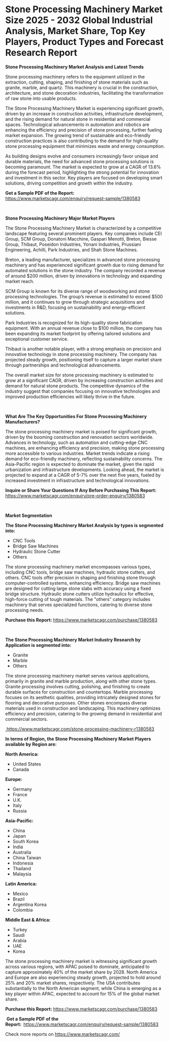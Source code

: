 <p><h1>Stone Processing Machinery Market Size 2025 - 2032 Global Industrial Analysis, Market Share, Top Key Players, Product Types and Forecast Research Report</h1></p><p><strong>Stone Processing Machinery Market Analysis and Latest Trends</strong></p>
<p><p>Stone processing machinery refers to the equipment utilized in the extraction, cutting, shaping, and finishing of stone materials such as granite, marble, and quartz. This machinery is crucial in the construction, architecture, and stone decoration industries, facilitating the transformation of raw stone into usable products.</p><p>The Stone Processing Machinery Market is experiencing significant growth, driven by an increase in construction activities, infrastructure development, and the rising demand for natural stone in residential and commercial spaces. Technological advancements in automation and robotics are enhancing the efficiency and precision of stone processing, further fueling market expansion. The growing trend of sustainable and eco-friendly construction practices is also contributing to the demand for high-quality stone processing equipment that minimizes waste and energy consumption.</p><p>As building designs evolve and consumers increasingly favor unique and durable materials, the need for advanced stone processing solutions is becoming paramount. The market is expected to grow at a CAGR of 13.6% during the forecast period, highlighting the strong potential for innovation and investment in this sector. Key players are focused on developing smart solutions, driving competition and growth within the industry.</p></p>
<p><strong>Get a Sample PDF of the Report:&nbsp;</strong> <a href="https://www.marketscagr.com/enquiry/request-sample/1380583?utm_campaign=3018&utm_medium=2&utm_source=Github&utm_content=ia&utm_term=08042025&utm_id=stone-processing-machinery">https://www.marketscagr.com/enquiry/request-sample/1380583</a></p>
<p>&nbsp;</p>
<p><strong>Stone Processing Machinery Major Market Players</strong></p>
<p><p>The Stone Processing Machinery Market is characterized by a competitive landscape featuring several prominent players. Key companies include CEI Group, SCM Group, Donatoni Macchine, Gaspari Menotti, Breton, Biesse Group, Thibaut, Poseidon Industries, Yonani Industries, Prussiani Engineering, Achilli, Park Industries, and Shah Stone Machines.</p><p>Breton, a leading manufacturer, specializes in advanced stone processing machinery and has experienced significant growth due to rising demand for automated solutions in the stone industry. The company recorded a revenue of around $200 million, driven by innovations in technology and expanding market reach.</p><p>SCM Group is known for its diverse range of woodworking and stone processing technologies. The group’s revenue is estimated to exceed $500 million, and it continues to grow through strategic acquisitions and investments in R&D, focusing on sustainability and energy-efficient solutions.</p><p>Park Industries is recognized for its high-quality stone fabrication equipment. With an annual revenue close to $100 million, the company has been expanding its market footprint by offering tailored solutions and exceptional customer service. </p><p>Thibaut is another notable player, with a strong emphasis on precision and innovative technology in stone processing machinery. The company has projected steady growth, positioning itself to capture a larger market share through partnerships and technological advancements.</p><p>The overall market size for stone processing machinery is estimated to grow at a significant CAGR, driven by increasing construction activities and demand for natural stone products. The competitive dynamics of the industry suggest that companies focusing on innovative technologies and improved production efficiencies will likely thrive in the future.</p></p>
<p>&nbsp;</p>
<p><strong>What Are The Key Opportunities For Stone Processing Machinery Manufacturers?</strong></p>
<p><p>The stone processing machinery market is poised for significant growth, driven by the booming construction and renovation sectors worldwide. Advances in technology, such as automation and cutting-edge CNC machines, are enhancing efficiency and precision, making stone processing more accessible to various industries. Market trends indicate a rising demand for eco-friendly machinery, reflecting sustainability concerns. The Asia-Pacific region is expected to dominate the market, given the rapid urbanization and infrastructure developments. Looking ahead, the market is projected to expand at a CAGR of 5-7% over the next five years, fueled by increased investment in infrastructure and technological innovations.</p></p>
<p><strong>Inquire or Share Your Questions If Any Before Purchasing This Report:</strong> <a href="https://www.marketscagr.com/enquiry/pre-order-enquiry/1380583?utm_campaign=3018&utm_medium=2&utm_source=Github&utm_content=ia&utm_term=08042025&utm_id=stone-processing-machinery">https://www.marketscagr.com/enquiry/pre-order-enquiry/1380583</a></p>
<p>&nbsp;</p>
<p><strong>Market Segmentation</strong></p>
<p><strong>The Stone Processing Machinery Market Analysis by types is segmented into:</strong></p>
<p><ul><li>CNC Tools</li><li>Bridge Saw Machines</li><li>Hydraulic Stone Cutter</li><li>Others</li></ul></p>
<p><p>The stone processing machinery market encompasses various types, including CNC tools, bridge saw machines, hydraulic stone cutters, and others. CNC tools offer precision in shaping and finishing stone through computer-controlled systems, enhancing efficiency. Bridge saw machines are designed for cutting large stone slabs with accuracy using a fixed bridge structure. Hydraulic stone cutters utilize hydraulics for effective, high-force cutting of tough materials. The "others" category includes machinery that serves specialized functions, catering to diverse stone processing needs.</p></p>
<p><strong>Purchase this Report:&nbsp;</strong><a href="https://www.marketscagr.com/purchase/1380583?utm_campaign=3018&utm_medium=2&utm_source=Github&utm_content=ia&utm_term=08042025&utm_id=stone-processing-machinery">https://www.marketscagr.com/purchase/1380583</a></p>
<p>&nbsp;</p>
<p><strong>The Stone Processing Machinery Market Industry Research by Application is segmented into:</strong></p>
<p><ul><li>Granite</li><li>Marble</li><li>Others</li></ul></p>
<p><p>The stone processing machinery market serves various applications, primarily in granite and marble production, along with other stone types. Granite processing involves cutting, polishing, and finishing to create durable surfaces for construction and countertops. Marble processing focuses on its aesthetic qualities, providing intricately designed stones for flooring and decorative purposes. Other stones encompass diverse materials used in construction and landscaping. This machinery optimizes efficiency and precision, catering to the growing demand in residential and commercial sectors.</p></p>
<p><a href="https://www.marketscagr.com/stone-processing-machinery-r1380583?utm_campaign=3018&utm_medium=2&utm_source=Github&utm_content=ia&utm_term=08042025&utm_id=stone-processing-machinery">&nbsp;https://www.marketscagr.com/stone-processing-machinery-r1380583</a></p>
<p><strong>In terms of Region, the Stone Processing Machinery Market Players available by Region are:</strong></p>
<p>
    <p> <strong> North America: </strong>
        <ul>
            <li>United States</li>
            <li>Canada</li>
        </ul>
        </p> 
    <p> <strong> Europe: </strong>
        <ul>
            <li>Germany</li>
            <li>France</li>
            <li>U.K.</li>
            <li>Italy</li>
            <li>Russia</li>
        </ul>
        </p> 
    <p> <strong> Asia-Pacific: </strong>
        <ul>
            <li>China</li>
            <li>Japan</li>
            <li>South Korea</li>
            <li>India</li>
            <li>Australia</li>
            <li>China Taiwan</li>
            <li>Indonesia</li>
            <li>Thailand</li>
            <li>Malaysia</li>
        </ul>
        </p> 
    <p> <strong> Latin America: </strong>
        <ul>
            <li>Mexico</li>
            <li>Brazil</li>
            <li>Argentina Korea</li>
            <li>Colombia</li>
        </ul>
        </p> 
    <p> <strong> Middle East & Africa: </strong>
        <ul>
            <li>Turkey</li>
            <li>Saudi</li>
            <li>Arabia</li>
            <li>UAE</li>
            <li>Korea</li>
        </ul>
    </p>
    </p>
<p><p>The stone processing machinery market is witnessing significant growth across various regions, with APAC poised to dominate, anticipated to capture approximately 40% of the market share by 2028. North America and Europe are also experiencing steady growth, projected to hold around 25% and 20% market shares, respectively. The USA contributes substantially to the North American segment, while China is emerging as a key player within APAC, expected to account for 15% of the global market share.</p></p>
<p><strong>Purchase this Report: </strong><a href="https://www.marketscagr.com/purchase/1380583?utm_campaign=3018&utm_medium=2&utm_source=Github&utm_content=ia&utm_term=08042025&utm_id=stone-processing-machinery">https://www.marketscagr.com/purchase/1380583</a></p>
<p>&nbsp;<strong>Get a Sample PDF of the Report:&nbsp;&nbsp;</strong><a href="https://www.marketscagr.com/enquiry/request-sample/1380583?utm_campaign=3018&utm_medium=2&utm_source=Github&utm_content=ia&utm_term=08042025&utm_id=stone-processing-machinery">https://www.marketscagr.com/enquiry/request-sample/1380583</a></p>
<p><strong></strong></p>
<p>Check more reports on <a href="https://www.marketscagr.com/?utm_campaign=3018&utm_medium=2&utm_source=Github&utm_content=ia&utm_term=08042025&utm_id=stone-processing-machinery">https://www.marketscagr.com/</a></p>